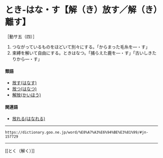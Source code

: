 # とき‐はな・す【解（き）放す／解（き）離す】

［動サ五（四）］
1. つながっているものをほどいて別々にする。「からまった毛糸を―・す」
2. 束縛を解いて自由にする。ときはなつ。「捕らえた鹿を―・す」「古いしきたりから―・す」
    

#### 類語

-   [放す(はなす)](https://dictionary.goo.ne.jp/word/%E6%94%BE%E3%81%99_%28%E3%81%AF%E3%81%AA%E3%81%99%29/#jn-178367)
-   [放つ(はなつ)](https://dictionary.goo.ne.jp/word/%E6%94%BE%E3%81%A4/#jn-178422)
-   [解放(かいほう)](https://dictionary.goo.ne.jp/word/%E8%A7%A3%E6%94%BE/#jn-36965)

#### 関連語

-   [放れる(はなれる)](https://dictionary.goo.ne.jp/word/%E6%94%BE%E3%82%8C%E3%82%8B/#jn-178667)

---
`https://dictionary.goo.ne.jp/word/%E8%A7%A3%E6%94%BE%E3%81%99/#jn-157729`

---
[[とく（解く）]]